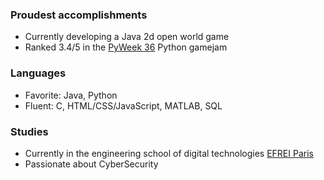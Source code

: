 ### Proudest accomplishments
- Currently developing a Java 2d open world game
- Ranked 3.4/5 in the [PyWeek 36](https://pyweek.org/36/) Python gamejam

### Languages
- Favorite: Java, Python
- Fluent: C, HTML/CSS/JavaScript, MATLAB, SQL

### Studies
- Currently in the engineering school of digital technologies [EFREI Paris](https://eng.efrei.fr/)
- Passionate about CyberSecurity
